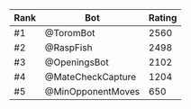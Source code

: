 Rank|Bot|Rating
---|---|---
#1|@ToromBot|2560
#2|@RaspFish|2498
#3|@OpeningsBot|2102
#4|@MateCheckCapture|1204
#5|@MinOpponentMoves|650
